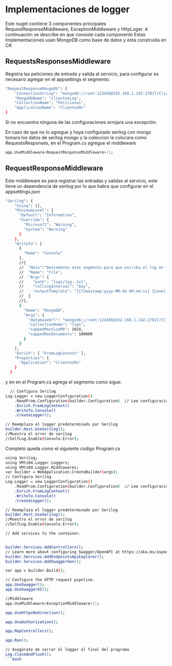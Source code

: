 ﻿# Implementaciones de logger

Este nuget contiene 3 componentes principales RequestResponseMiddleware, ExceptionMiddleware y HttpLoger. A continuación se describe en que consiste cada componente
Estas Implementaciones usan MongoDB como base de datos y esta construida en C#.
## RequestsResponsesMiddleware

Registra las peticiones de entrada y salida al servicio, para configurar es necesario agregar en el appsettings el segmento:

```bash
"RequestResponseMongoDb": {
    "ConnectionString": "mongodb://root:123456@192.168.1.142:27017/ClientesMs?ssl=false&authSource=admin",
    "MongoDbName": "ClientesLog",
    "CollectionName": "Peticiones",
    "ApplicationName": "ClientesMs"
}
```

Si no encuentra ninguna de las configuraciones arrojara una excepción.

En caso de que no lo agregue y haya configurado serilog con mongo tomara los datos de serilog mongo y la coleccion la colocara como RequestsResponses, en el Program.cs agregue el middleware
```bash
app.UseMiddleware<RequestResponseMiddleware>();
```

## RequestResponseMiddleware

Este middleware es para registrar las entradas y salidas al servicio, este tiene un dependencia de serilog por lo que habra que configurar en el appsettings.json

```bash
"Serilog": {
    "Using": [],
    "MinimumLevel": {
      "Default": "Information",
      "Override": {
        "Microsoft": "Warning",
        "System": "Warning"
      }
    },
    "WriteTo": [
      {
        "Name": "Console"
      },
      //{
      //  "Nota":"Descomente este segmento para que escriba el log en txt",
      //  "Name": "File",
      //  "Args": {
      //    "path": "logs/log-.txt",
      //    "rollingInterval": "Day",
      //    "outputTemplate": "[{Timestamp:yyyy-MM-dd HH:mm:ss} {Level:u3}] {Message:lj}{NewLine}{Exception}"
      //  }
      //},
      {
        "Name": "MongoDB",
        "Args": {
          "databaseUrl": "mongodb://root:123456@192.168.1.142:27017/ClientesMs?ssl=false&authSource=admin",
          "collectionName": "logs",
          "cappedMaxSizeMb": 1024,
          "cappedMaxDocuments": 100000
        }
      }
    ],
    "Enrich": [ "FromLogContext" ],
    "Properties": {
      "Application": "ClientesMs"
    }
  }
 ```
  y en en el Program.cs agrega el segmento como sigue:

```bash
  // Configura Serilog
Log.Logger = new LoggerConfiguration()
    .ReadFrom.Configuration(builder.Configuration)  // Lee configuración desde appsettings.json
    .Enrich.FromLogContext()
    .WriteTo.Console()
    .CreateLogger();

// Reemplaza el logger predeterminado por Serilog
builder.Host.UseSerilog();
//Muestra el error de serilog
//SelfLog.Enable(Console.Error);
```
Completo queda como el siguiente codigo Program.cs

```bash
using Serilog;
using VMtz84.Logger.Loggers;
using VMtz84.Logger.Middlewares;
var builder = WebApplication.CreateBuilder(args);
// Configura Serilog
Log.Logger = new LoggerConfiguration()
    .ReadFrom.Configuration(builder.Configuration)  // Lee configuración desde appsettings.json
    .Enrich.FromLogContext()
    .WriteTo.Console()
    .CreateLogger();

// Reemplaza el logger predeterminado por Serilog
builder.Host.UseSerilog();
//Muestra el error de serilog
//SelfLog.Enable(Console.Error);

// Add services to the container.


builder.Services.AddControllers();
// Learn more about configuring Swagger/OpenAPI at https://aka.ms/aspnetcore/swashbuckle
builder.Services.AddEndpointsApiExplorer();
builder.Services.AddSwaggerGen();

var app = builder.Build();

// Configure the HTTP request pipeline.
app.UseSwagger();
app.UseSwaggerUI();

//Middleware
app.UseMiddleware<ExceptionMiddleware>();

app.UseHttpsRedirection();

app.UseAuthorization();

app.MapControllers();

app.Run();

// Asegúrate de cerrar el logger al final del programa
Log.CloseAndFlush();
```bash


